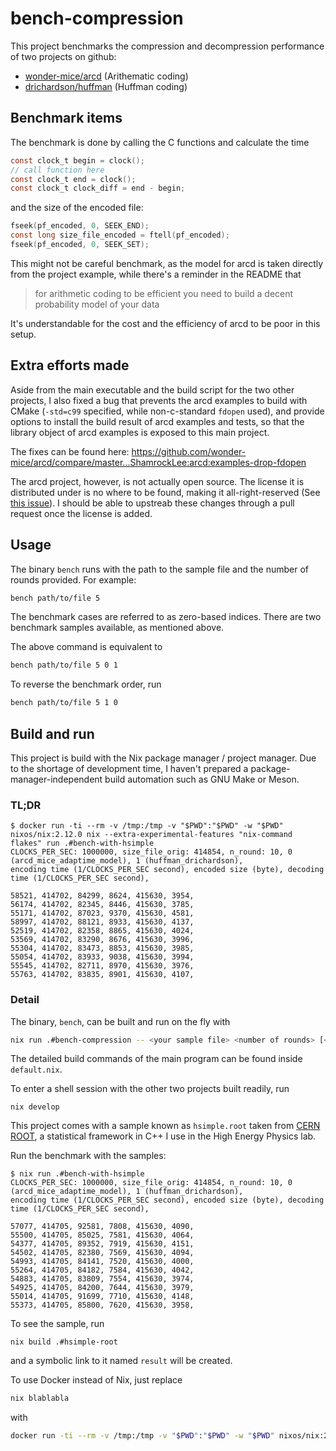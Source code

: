 # bench-compression

This project benchmarks the compression and decompression performance of two projects on github:

*   [wonder-mice/arcd](https://github.com/wonder-mice/arcd) (Arithematic coding)
*   [drichardson/huffman](https://github.com/drichardson/huffman) (Huffman coding)

## Benchmark items

The benchmark is done by calling the C functions and calculate the time

```c
const clock_t begin = clock();
// call function here
const clock_t end = clock();
const clock_t clock_diff = end - begin;
```

and the size of the encoded file:
```c
fseek(pf_encoded, 0, SEEK_END);
const long size_file_encoded = ftell(pf_encoded);
fseek(pf_encoded, 0, SEEK_SET);
```

This might not be careful benchmark, as the model for arcd is taken directly from the project example, while there's a reminder in the README that

> for arithmetic coding to be efficient you need to build a decent probability model of your data

It's understandable for the cost and the efficiency of arcd to be poor in this setup.

## Extra efforts made

Aside from the main executable and the build script for the two other projects, I also fixed a bug that prevents the arcd examples to build with CMake (`-std=c99` specified, while non-c-standard `fdopen` used), and provide options to install the build result of arcd examples and tests, so that the library object of arcd examples is exposed to this main project.

The fixes can be found here:
https://github.com/wonder-mice/arcd/compare/master...ShamrockLee:arcd:examples-drop-fdopen

The arcd project, however, is not actually open source. The license it is distributed under is no where to be found, making it all-right-reserved (See [this issue](https://github.com/wonder-mice/arcd/issues/1)). I should be able to upstreab these changes through a pull request once the license is added.


## Usage

The binary `bench` runs with the path to the sample file and the number of rounds provided. For example:

```sh
bench path/to/file 5
```

The benchmark cases are referred to as zero-based indices. There are two benchmark samples available, as mentioned above.

The above command is equivalent to

```sh
bench path/to/file 5 0 1
```

To reverse the benchmark order, run
```sh
bench path/to/file 5 1 0
```


## Build and run

This project is build with the Nix package manager / project manager. Due to the shortage of development time, I haven't prepared a package-manager-independent build automation such as GNU Make or Meson.

### TL;DR
```console
$ docker run -ti --rm -v /tmp:/tmp -v "$PWD":"$PWD" -w "$PWD" nixos/nix:2.12.0 nix --extra-experimental-features "nix-command flakes" run .#bench-with-hsimple
CLOCKS_PER_SEC: 1000000, size_file_orig: 414854, n_round: 10, 0 (arcd_mice_adaptime_model), 1 (huffman_drichardson), 
encoding time (1/CLOCKS_PER_SEC second), encoded size (byte), decoding time (1/CLOCKS_PER_SEC second),

58521, 414702, 84299, 8624, 415630, 3954, 
56174, 414702, 82345, 8446, 415630, 3785, 
55171, 414702, 87023, 9370, 415630, 4581, 
58997, 414702, 88121, 8933, 415630, 4137, 
52519, 414702, 82358, 8865, 415630, 4024, 
53569, 414702, 83290, 8676, 415630, 3996, 
55304, 414702, 83473, 8853, 415630, 3985, 
55054, 414702, 83933, 9038, 415630, 3994, 
55545, 414702, 82711, 8970, 415630, 3976, 
55763, 414702, 83835, 8901, 415630, 4107, 

```

### Detail

The binary, `bench`, can be built and run on the fly with

```sh
nix run .#bench-compression -- <your sample file> <number of rounds> [<sample order>]
```

The detailed build commands of the main program can be found inside `default.nix`.

To enter a shell session with the other two projects built readily, run

```
nix develop
```

This project comes with a sample known as `hsimple.root` taken from [CERN ROOT](https://github.com/root-project/root), a statistical framework in C++ I use in the High Energy Physics lab.

Run the benchmark with the samples:

```console
$ nix run .#bench-with-hsimple
CLOCKS_PER_SEC: 1000000, size_file_orig: 414854, n_round: 10, 0 (arcd_mice_adaptime_model), 1 (huffman_drichardson), 
encoding time (1/CLOCKS_PER_SEC second), encoded size (byte), decoding time (1/CLOCKS_PER_SEC second),

57077, 414705, 92581, 7808, 415630, 4090, 
55500, 414705, 85025, 7581, 415630, 4064, 
54377, 414705, 89352, 7919, 415630, 4151, 
54502, 414705, 82380, 7569, 415630, 4094, 
54993, 414705, 84141, 7520, 415630, 4000, 
55264, 414705, 84182, 7584, 415630, 4042, 
54883, 414705, 83809, 7554, 415630, 3974, 
54925, 414705, 84200, 7644, 415630, 3979, 
55014, 414705, 91699, 7710, 415630, 4148, 
55373, 414705, 85800, 7620, 415630, 3958, 

```

To see the sample, run
```
nix build .#hsimple-root
```

and a symbolic link to it named `result` will be created.

To use Docker instead of Nix, just replace

```sh
nix blablabla
```

with

```sh
docker run -ti --rm -v /tmp:/tmp -v "$PWD":"$PWD" -w "$PWD" nixos/nix:2.12.0 nix --extra-experimental-features "nix-command flakes" blablabla
```
